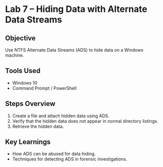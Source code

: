 # Lab 7 – Hiding Data with Alternate Data Streams

## Objective
Use NTFS Alternate Data Streams (ADS) to hide data on a Windows machine.

## Tools Used
- Windows 10
- Command Prompt / PowerShell

## Steps Overview
1. Create a file and attach hidden data using ADS.
2. Verify that the hidden data does not appear in normal directory listings.
3. Retrieve the hidden data.

## Key Learnings
- How ADS can be abused for data hiding.
- Techniques for detecting ADS in forensic investigations.
